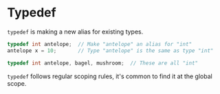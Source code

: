 # Typedef

`typedef` is making a new alias for existing types.
```c
typedef int antelope;  // Make "antelope" an alias for "int"
antelope x = 10;       // Type "antelope" is the same as type "int"

typedef int antelope, bagel, mushroom;  // These are all "int"
```

`typedef` follows regular scoping rules,
it's common to find it at the global scope.
